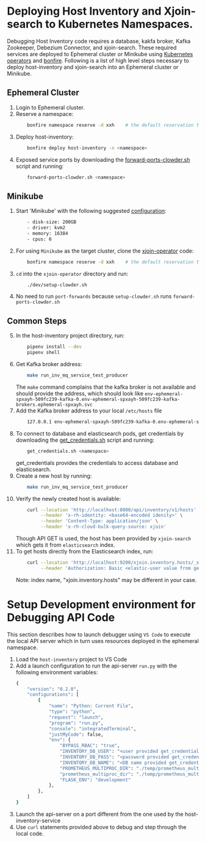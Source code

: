 # Deploying Host Inventory and Xjoin-search to Kubernetes Namespaces.
Debugging Host Inventory code requires a database, kakfa broker, Kafka Zookeeper, Debezium Connector, and xjoin-search.  These required services are deployed to Ephemeral cluster or Minikube using [Kubernetes operators](https://www.redhat.com/en/topics/containers/what-is-a-kubernetes-operator) and [bonfire](https://github.com/RedHatInsights/bonfire). Following is a list of high level steps necessary to deploy host-inventory and xjoin-search into an Ephemeral cluster or Minikube.

## Ephemeral Cluster
1. Login to Ephemeral cluster.
2. Reserve a namespace:
    ```bash
        bonfire namespace reserve -d xxh    # the default reservation time is one hour
   ```
3. Deploy host-inventory:
    ```bash
        bonfire deploy host-inventory -n <namespace>
    ```
4. Exposed service ports by downloading the [forward-ports-clowder.sh](https://github.com/RedHatInsights/xjoin-operator/blob/master/dev/forward-ports-clowder.sh) script and running:
    ```bash
        forward-ports-clowder.sh <namespace>
    ```
## Minikube
1. Start 'Minikube' with the following suggested [configuration](https://minikube.sigs.k8s.io/docs/handbook/config/):
    ```bash
        - disk-size: 200GB
        - driver: kvm2
        - memory: 16384
        - cpus: 6
   ```
2. For using `Minikube` as the target cluster, clone the [xjoin-operator](https://github.com/thearifismail/xjoin-operator) code:
    ```bash
        bonfire namespace reserve -d xxh    # the default reservation time is one hour
   ```
3. `cd` into the `xjoin-operator` directory and run:
    ```bash
        ./dev/setup-clowder.sh
    ```
4.  No need to run `port-forwards` because `setup-clowder.sh` runs `forward-ports-clowder.sh`

## Common Steps
5. In the host-inventory project directory, run:
    ```bash
        pipenv install --dev
        pipenv shell
    ```
6. Get Kafka broker address:
    ```bash
        make run_inv_mq_service_test_producer
    ```
    The `make` command complains that the kafka broker is not available and should provide the address, which should look like `env-ephemeral-spxayh-509fc239-kafka-0.env-ephemeral-spxayh-509fc239-kafka-brokers.ephemeral-spxayh.svc`
7. Add the Kafka broker address to your local `/etc/hosts` file
    ```bash
        127.0.0.1 env-ephemeral-spxayh-509fc239-kafka-0.env-ephemeral-spxayh-509fc239-kafka-brokers.ephemeral-spxayh.svc
    ```
8. To connect to database and elasticsearch pods, get credentials by downloading the [get_credentials.sh](https://github.com/RedHatInsights/xjoin-operator/blob/master/dev/get_credentials.sh) script and running:
    ```bash
        get_credentials.sh <namespace>
    ```
    get_credentials provides the credentials to access database and elasticsearch.
9. Create a new host by running:
    ```bash
        make run_inv_mq_service_test_producer
    ```
10. Verify the newly created host is available:
    ```bash
        curl --location 'http://localhost:8000/api/inventory/v1/hosts' \
             --header 'x-rh-identity: <base64-encoded idenity>' \
             --header 'Content-Type: application/json' \
             --header 'x-rh-cloud-bulk-query-source: xjoin'
    ```
    Though API GET is used, the host has been provided by `xjoin-search` which gets it from `elasticsearch` index.
11. To get hosts directly from the Elasticsearch index, run:
    ```bash
        curl --location 'http://localhost:9200/xjoin.inventory.hosts/_search' \
             --header 'Authorization: Basic <elastic-user value from get_credentials>='
    ```
    Note: index name, "xjoin.inventory.hosts" may be different in your case.

# Setup Development environment for Debugging API Code
This section describes how to launch debugger using `VS Code` to execute the local API server which in turn uses resources deployed in the ephemeral namespace.
1. Load the `host-inventory` project to VS Code
2. Add a launch configuration to run the api-server `run.py` with the following environment variables:
    ```bash
    {
        "version": "0.2.0",
        "configurations": [
            {
                "name": "Python: Current File",
                "type": "python",
                "request": "launch",
                "program": "run.py",
                "console": "integratedTerminal",
                "justMyCode": false,
                "env": {
                    "BYPASS_RBAC": "true",
                    "INVENTORY_DB_USER": "<user provided get_credentials>",
                    "INVENTORY_DB_PASS": "<password provided get_credentials>",
                    "INVENTORY_DB_NAME": "<DB name provided get_credentials>",
                    "PROMETHEUS_MULTIPROC_DIR": "./temp/prometheus_multiproc_dir/",
                    "prometheus_multiproc_dir": "./temp/prometheus_multiproc_dir/",
                    "FLASK_ENV": "development"
                },
            },
        ]
    }
    ```
3. Launch the api-server on a port different from the one used by the host-inventory-service
4. Use `curl` statements provided above to debug and step through the local code.
